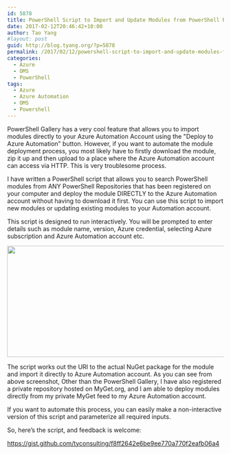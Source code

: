 ```yaml
---
id: 5878
title: PowerShell Script to Import and Update Modules from PowerShell Repositories to Azure Automation
date: 2017-02-12T20:46:42+10:00
author: Tao Yang
#layout: post
guid: http://blog.tyang.org/?p=5878
permalink: /2017/02/12/powershell-script-to-import-and-update-modules-from-powershell-repositories-to-azure-automation/
categories:
  - Azure
  - OMS
  - PowerShell
tags:
  - Azure
  - Azure Automation
  - OMS
  - Powershell
---
```

PowerShell Gallery has a very cool feature that allows you to import modules directly to your Azure Automation Account using the "Deploy to Azure Automation" button. However, if you want to automate the module deployment process, you most likely have to firstly download the module, zip it up and then upload to a place where the Azure Automation account can access via HTTP. This is very troublesome process.

I have written a PowerShell script that allows you to search PowerShell modules from ANY PowerShell Repositories that has been registered on your computer and deploy the module DIRECTLY to the Azure Automation account without having to download it first. You can use this script to import new modules or updating existing modules to your Automation account.

This script is designed to run interactively. You will be prompted to enter details such as module name, version, Azure credential, selecting Azure subscription and Azure Automation account etc.

<a href="http://blog.tyang.org/wp-content/uploads/2017/02/ImportModuleScript.png"><img class="size-large wp-image-5882 alignnone" src="http://blog.tyang.org/wp-content/uploads/2017/02/ImportModuleScript-1024x342.png" alt="" width="775" height="259" /></a>

The script works out the URI to the actual NuGet package for the module and import it directly to Azure Automation account. As you can see from above screenshot, Other than the PowerShell Gallery, I have also registered a private repository hosted on MyGet.org, and I am able to deploy modules directly from my private MyGet feed to my Azure Automation account.

If you want to automate this process, you can easily make a non-interactive version of this script and parameterize all required inputs.

So, here’s the script, and feedback is welcome:

https://gist.github.com/tyconsulting/f8ff2642e6be9ee770a770f2eafb06a4
